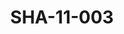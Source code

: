 ---
pid: SHA-11-003
title: SHA-11-003
language: ar
original_label: 
rights: شرحبيل احمد
location_of_original: شرحبيل احمد
photographer_or_studio: " جورق كوبلير"
scanned_from: photograph 15.3 by 20.6
_date: '1966'
location: كينيا، نيروبي
description: عزف فرقة هرامبي
additional_notes: 
permission_display: 'yes'
on_server: 'no'
on_website: 'no'
permalink: /photopages/ar/SHA-11-003
layout: photo-page
---